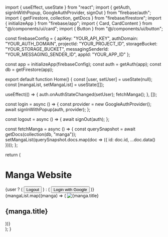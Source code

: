 import { useEffect, useState } from "react";
import { getAuth, signInWithPopup, GoogleAuthProvider, signOut } from "firebase/auth";
import { getFirestore, collection, getDocs } from "firebase/firestore";
import { initializeApp } from "firebase/app";
import { Card, CardContent } from "@/components/ui/card";
import { Button } from "@/components/ui/button";

const firebaseConfig = {
  apiKey: "YOUR_API_KEY",
  authDomain: "YOUR_AUTH_DOMAIN",
  projectId: "YOUR_PROJECT_ID",
  storageBucket: "YOUR_STORAGE_BUCKET",
  messagingSenderId: "YOUR_MESSAGING_SENDER_ID",
  appId: "YOUR_APP_ID"
};

const app = initializeApp(firebaseConfig);
const auth = getAuth(app);
const db = getFirestore(app);

export default function Home() {
  const [user, setUser] = useState(null);
  const [mangaList, setMangaList] = useState([]);

  useEffect(() => {
    auth.onAuthStateChanged(setUser);
    fetchManga();
  }, []);

  const login = async () => {
    const provider = new GoogleAuthProvider();
    await signInWithPopup(auth, provider);
  };

  const logout = async () => {
    await signOut(auth);
  };

  const fetchManga = async () => {
    const querySnapshot = await getDocs(collection(db, "manga"));
    setMangaList(querySnapshot.docs.map(doc => ({ id: doc.id, ...doc.data() })));
  };

  return (
    <div className="p-6">
      <div className="flex justify-between items-center mb-4">
        <h1 className="text-2xl font-bold">Manga Website</h1>
        {user ? (
          <Button onClick={logout}>Logout</Button>
        ) : (
          <Button onClick={login}>Login with Google</Button>
        )}
      </div>
      <div className="grid grid-cols-2 md:grid-cols-4 gap-4">
        {mangaList.map((manga) => (
          <Card key={manga.id} className="p-2">
            <CardContent>
              <img src={manga.cover} alt={manga.title} className="w-full h-48 object-cover rounded" />
              <h2 className="text-lg font-semibold mt-2">{manga.title}</h2>
            </CardContent>
          </Card>
        ))}
      </div>
    </div>
  );
}
